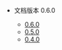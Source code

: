 * 文档版本 0.6.0

  * [0.6.0](https://spring-file-storage.xuyanwu.cn/0.6.0/)
  * [0.5.0](https://spring-file-storage.xuyanwu.cn/0.5.0/)
  * [0.4.0](https://spring-file-storage.xuyanwu.cn/0.4.0/)
